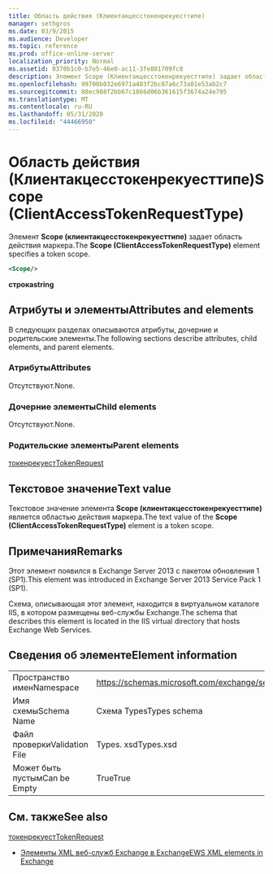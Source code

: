 ```yaml
---
title: Область действия (Клиентакцесстокенрекуесттипе)
manager: sethgros
ms.date: 03/9/2015
ms.audience: Developer
ms.topic: reference
ms.prod: office-online-server
localization_priority: Normal
ms.assetid: 0370b1c0-b7e5-46e0-ac11-3fe801709fc8
description: Элемент Scope (Клиентакцесстокенрекуесттипе) задает область действия маркера.
ms.openlocfilehash: 99700b032e6971a403f2bc87a6c73a01e53ab2c7
ms.sourcegitcommit: 88ec988f2bb67c1866d06b361615f3674a24e795
ms.translationtype: MT
ms.contentlocale: ru-RU
ms.lasthandoff: 05/31/2020
ms.locfileid: "44466950"
---
```

# <a name="scope-clientaccesstokenrequesttype"></a><span data-ttu-id="69288-103">Область действия (Клиентакцесстокенрекуесттипе)</span><span class="sxs-lookup"><span data-stu-id="69288-103">Scope (ClientAccessTokenRequestType)</span></span>

<span data-ttu-id="69288-104">Элемент **Scope (клиентакцесстокенрекуесттипе)** задает область действия маркера.</span><span class="sxs-lookup"><span data-stu-id="69288-104">The **Scope (ClientAccessTokenRequestType)** element specifies a token scope.</span></span> 
  
```XML
<Scope/>
```

 <span data-ttu-id="69288-105">**строка**</span><span class="sxs-lookup"><span data-stu-id="69288-105">**string**</span></span>
## <a name="attributes-and-elements"></a><span data-ttu-id="69288-106">Атрибуты и элементы</span><span class="sxs-lookup"><span data-stu-id="69288-106">Attributes and elements</span></span>

<span data-ttu-id="69288-107">В следующих разделах описываются атрибуты, дочерние и родительские элементы.</span><span class="sxs-lookup"><span data-stu-id="69288-107">The following sections describe attributes, child elements, and parent elements.</span></span>
  
### <a name="attributes"></a><span data-ttu-id="69288-108">Атрибуты</span><span class="sxs-lookup"><span data-stu-id="69288-108">Attributes</span></span>

<span data-ttu-id="69288-109">Отсутствуют.</span><span class="sxs-lookup"><span data-stu-id="69288-109">None.</span></span>
  
### <a name="child-elements"></a><span data-ttu-id="69288-110">Дочерние элементы</span><span class="sxs-lookup"><span data-stu-id="69288-110">Child elements</span></span>

<span data-ttu-id="69288-111">Отсутствуют.</span><span class="sxs-lookup"><span data-stu-id="69288-111">None.</span></span>
  
### <a name="parent-elements"></a><span data-ttu-id="69288-112">Родительские элементы</span><span class="sxs-lookup"><span data-stu-id="69288-112">Parent elements</span></span>

[<span data-ttu-id="69288-113">токенрекуест</span><span class="sxs-lookup"><span data-stu-id="69288-113">TokenRequest</span></span>](tokenrequest.md)
  
## <a name="text-value"></a><span data-ttu-id="69288-114">Текстовое значение</span><span class="sxs-lookup"><span data-stu-id="69288-114">Text value</span></span>

<span data-ttu-id="69288-115">Текстовое значение элемента **Scope (клиентакцесстокенрекуесттипе)** является областью действия маркера.</span><span class="sxs-lookup"><span data-stu-id="69288-115">The text value of the **Scope (ClientAccessTokenRequestType)** element is a token scope.</span></span> 
  
## <a name="remarks"></a><span data-ttu-id="69288-116">Примечания</span><span class="sxs-lookup"><span data-stu-id="69288-116">Remarks</span></span>

<span data-ttu-id="69288-117">Этот элемент появился в Exchange Server 2013 с пакетом обновления 1 (SP1).</span><span class="sxs-lookup"><span data-stu-id="69288-117">This element was introduced in Exchange Server 2013 Service Pack 1 (SP1).</span></span>
  
<span data-ttu-id="69288-118">Схема, описывающая этот элемент, находится в виртуальном каталоге IIS, в котором размещены веб-службы Exchange.</span><span class="sxs-lookup"><span data-stu-id="69288-118">The schema that describes this element is located in the IIS virtual directory that hosts Exchange Web Services.</span></span>
  
## <a name="element-information"></a><span data-ttu-id="69288-119">Сведения об элементе</span><span class="sxs-lookup"><span data-stu-id="69288-119">Element information</span></span>

|||
|:-----|:-----|
|<span data-ttu-id="69288-120">Пространство имен</span><span class="sxs-lookup"><span data-stu-id="69288-120">Namespace</span></span>  <br/> |https://schemas.microsoft.com/exchange/services/2006/types  <br/> |
|<span data-ttu-id="69288-121">Имя схемы</span><span class="sxs-lookup"><span data-stu-id="69288-121">Schema Name</span></span>  <br/> |<span data-ttu-id="69288-122">Схема Types</span><span class="sxs-lookup"><span data-stu-id="69288-122">Types schema</span></span>  <br/> |
|<span data-ttu-id="69288-123">Файл проверки</span><span class="sxs-lookup"><span data-stu-id="69288-123">Validation File</span></span>  <br/> |<span data-ttu-id="69288-124">Types. xsd</span><span class="sxs-lookup"><span data-stu-id="69288-124">Types.xsd</span></span>  <br/> |
|<span data-ttu-id="69288-125">Может быть пустым</span><span class="sxs-lookup"><span data-stu-id="69288-125">Can be Empty</span></span>  <br/> |<span data-ttu-id="69288-126">True</span><span class="sxs-lookup"><span data-stu-id="69288-126">True</span></span>  <br/> |
   
## <a name="see-also"></a><span data-ttu-id="69288-127">См. также</span><span class="sxs-lookup"><span data-stu-id="69288-127">See also</span></span>



[<span data-ttu-id="69288-128">токенрекуест</span><span class="sxs-lookup"><span data-stu-id="69288-128">TokenRequest</span></span>](tokenrequest.md)


- [<span data-ttu-id="69288-129">Элементы XML веб-служб Exchange в Exchange</span><span class="sxs-lookup"><span data-stu-id="69288-129">EWS XML elements in Exchange</span></span>](ews-xml-elements-in-exchange.md)

